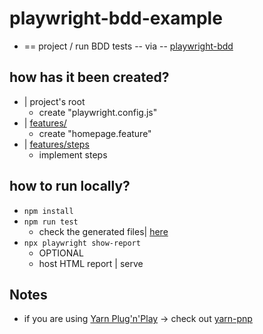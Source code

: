 # playwright-bdd-example

* == project / run BDD tests -- via -- [playwright-bdd](https://github.com/vitalets/playwright-bdd)  

## how has it been created?

* | project's root
  * create "playwright.config.js"
* | [features/](features)
  * create "homepage.feature"
* | [features/steps](features/steps)
  * implement steps

## how to run locally?

* `npm install`
* `npm run test`
  * check the generated files| [here](.features-gen)
* `npx playwright show-report`
  * OPTIONAL
  * host HTML report | serve

## Notes

* if you are using [Yarn Plug'n'Play](https://yarnpkg.com/features/pnp) -> check out [yarn-pnp](https://github.com/vitalets/playwright-bdd-example/tree/yarn-pnp)
